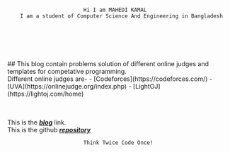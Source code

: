 ```

						Hi I am MAHEDI KAMAL
	I am a student of Computer Science And Engineering in Bangladesh
	
	
```
<br/>
<br/>
<br/>
## This blog contain problems solution of different online judges and templates for competative programming.
			
<br/>
Different online judges are-
- [Codeforces](https://codeforces.com/)
- [UVA](https://onlinejudge.org/index.php)
- [LightOJ](https://lightoj.com/home)

<br/>
<br/>
<br/>


This is the [***blog***](https://mahedikamal.github.io/CP%20world.html) link. <br>
This is the github [***repository***](https://github.com/MahediKamal/CP-template-AND-interesting-problems)<br>

```
						Think Twice Code Once!
		
```